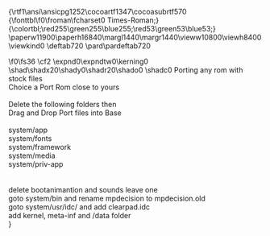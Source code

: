 {\rtf1\ansi\ansicpg1252\cocoartf1347\cocoasubrtf570
{\fonttbl\f0\froman\fcharset0 Times-Roman;}
{\colortbl;\red255\green255\blue255;\red53\green53\blue53;}
\paperw11900\paperh16840\margl1440\margr1440\vieww10800\viewh8400\viewkind0
\deftab720
\pard\pardeftab720

\f0\fs36 \cf2 \expnd0\expndtw0\kerning0
\shad\shadx20\shady0\shadr20\shado0 \shadc0 Porting any rom with stock files\
Choice a Port Rom close to yours\
\
Delete the following folders then\
Drag and Drop Port files into Base\
\
system/app\
system/fonts\
system/framework\
system/media\
system/priv-app\
\
\
delete bootanimantion and sounds leave one\
goto system/bin and rename mpdecision to mpdecision.old\
goto system/usr/idc/ and add clearpad.idc\
add kernel, meta-inf and /data folder\
}
